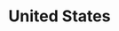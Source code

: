 ---
title: United States
indice: 0.48048011943451546
years:
- title: '1997'
  indice: 0.43262022444356807
- title: '1998'
  indice: 0.4355951830920673
- title: '1999'
  indice: 0.4397079146969694
- title: '2000'
  indice: 0.4412037943357821
- title: '2001'
  indice: 0.4510612789072716
- title: '2002'
  indice: 0.4569044163696388
- title: '2003'
  indice: 0.45570339097775736
- title: '2004'
  indice: 0.4544355381658476
- title: '2005'
  indice: 0.4558123099346468
- title: '2006'
  indice: 0.45460571598740457
- title: '2007'
  indice: 0.4574617113711765
- title: '2008'
  indice: 0.46040018362427293
- title: '2009'
  indice: 0.4691295201363457
- title: '2010'
  indice: 0.467684219700129
- title: '2011'
  indice: 0.4670352127805379
- title: '2012'
  indice: 0.46921014068421174
- title: '2013'
  indice: 0.46777133332055876
- title: '2014'
  indice: 0.4691622068954096
- title: '2015'
  indice: 0.47232046824772367
- title: '2016'
  indice: 0.4777288555887768
- title: '2017'
  indice: 0.4779039993909307
- title: '2018'
  indice: 0.47786100403041887
- title: '2019'
  indice: 0.48048011943451546
---